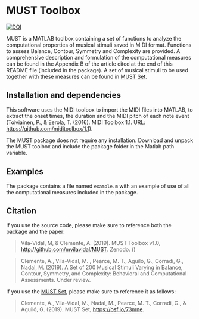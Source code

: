 # MUST Toolbox

[![DOI]()]() 

MUST is a MATLAB toolbox containing a set of functions to analyze the computational properties of musical stimuli saved in MIDI format. Functions to assess Balance, Contour, Symmetry and Complexity are provided. A comprehensive description and formulation of the computational measures can be found in the Appendix B of the article cited at the end of this README file (included in the package). A set of musical stimuli to be used together with these measures can be found in <a href="https://osf.io/73mne/">MUST Set</a>.

## Installation and dependencies

This software uses the MIDI toolbox to import the MIDI files into MATLAB, to extract the onset times, the duration and the MIDI pitch of each note event (Toiviainen, P., & Eerola, T. (2016). MIDI Toolbox 1.1. URL: https://github.com/miditoolbox/1.1).

The MUST package does not require any installation. Download and unpack the MUST toolbox and include the package folder in the Matlab path variable.

## Examples

The package contains a file named `example.m` with an example of use of all the computational measures included in the package.

## Citation

If you use the source code, please make sure to reference both the package and the paper:

> Vila-Vidal, M, & Clemente, A. (2019). MUST Toolbox v1.0, http://github.com/mvilavidal/MUST. Zenodo. ()

> Clemente, A., Vila-Vidal, M. , Pearce, M. T., Aguiló, G., Corradi, G., Nadal, M. (2019). A Set of 200 Musical Stimuli Varying in Balance, Contour, Symmetry, and Complexity: Behavioral and Computational Assessments. Under review.

If you use the <a href="https://osf.io/73mne/">MUST Set</a>, please make sure to reference it as follows:

> Clemente, A., Vila-Vidal, M., Nadal, M., Pearce, M. T., Corradi, G., & Aguiló, G. (2019). MUST Set, https://osf.io/73mne.
